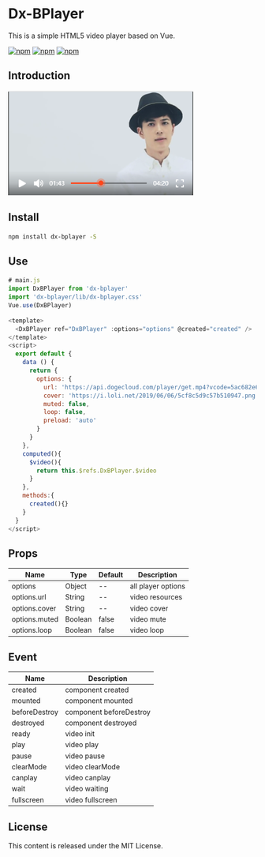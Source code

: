 # Dx-BPlayer

This is a simple HTML5 video player based on Vue.

[![npm](https://img.shields.io/npm/v/dx-blayer.svg?style=flat-square)](https://www.npmjs.com/package/dx-bplayer)
[![npm](https://img.shields.io/npm/l/dx-bplayer.svg?style=flat-square)](https://github.com/boboyaohuo/Dx-BPlayer/blob/master/LICENSE)
[![npm](https://img.shields.io/npm/dt/dx-bplayer.svg?style=flat-square)](https://www.npmjs.com/package/dx-bplayer)

## Introduction

![avatar](https://raw.githubusercontent.com/boboyaohuo/staticFile/master/image/25.png)

## Install

```bash
npm install dx-bplayer -S
```

## Use

```javascript
# main.js
import DxBPlayer from 'dx-bplayer'
import 'dx-bplayer/lib/dx-bplayer.css'
Vue.use(DxBPlayer)
```

```js
<template>
  <DxBPlayer ref="DxBPlayer" :options="options" @created="created" />
</template>
<script>
  export default {
    data () {
      return {
        options: {
          url: 'https://api.dogecloud.com/player/get.mp4?vcode=5ac682e6f8231991&userId=17&ext=.mp4',
          cover: 'https://i.loli.net/2019/06/06/5cf8c5d9c57b510947.png',
          muted: false,
          loop: false,
          preload: 'auto'
        }
      }
    },
    computed(){
      $video(){
        return this.$refs.DxBPlayer.$video
      }
    },
    methods:{
      created(){}
    }
  }
</script>
```

## Props

| Name          | Type    | Default | Description        |
| ------------- | ------- | ------- | ------------------ |
| options       | Object  | --      | all player options |
| options.url   | String  | --      | video resources    |
| options.cover | String  | --      | video cover        |
| options.muted | Boolean | false   | video mute         |
| options.loop  | Boolean | false   | video loop         |

## Event
| Name          | Description             |
| ------------- | ----------------------- |
| created       | component created       |
| mounted       | component mounted       |
| beforeDestroy | component beforeDestroy |
| destroyed     | component destroyed     |
| ready         | video init              |
| play          | video play              |
| pause         | video pause             |
| clearMode     | video clearMode         |
| canplay       | video canplay           |
| wait          | video waiting           |
| fullscreen    | video fullscreen        |

## License

This content is released under the MIT License.
